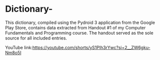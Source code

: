 # Dictionary-
This dictionary, compiled using the Pydroid 3 application from the Google Play Store, contains data extracted from Handout #1 of my Computer Fundamentals and Programming course.  The handout served as the sole source for all included entries.

YouTube link:https://youtube.com/shorts/yS1PIh3rYwc?si=2__ZW6gku-Nm8o5I
